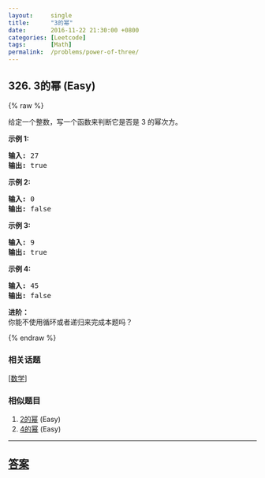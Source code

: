 ```yaml
---
layout:     single
title:      "3的幂"
date:       2016-11-22 21:30:00 +0800
categories: [Leetcode]
tags:       [Math]
permalink:  /problems/power-of-three/
---
```


## 326. 3的幂 (Easy)

{% raw %}

<p>给定一个整数，写一个函数来判断它是否是 3&nbsp;的幂次方。</p>

<p><strong>示例 1:</strong></p>

<pre><strong>输入:</strong> 27
<strong>输出:</strong> true
</pre>

<p><strong>示例 2:</strong></p>

<pre><strong>输入:</strong> 0
<strong>输出:</strong> false</pre>

<p><strong>示例 3:</strong></p>

<pre><strong>输入:</strong> 9
<strong>输出:</strong> true</pre>

<p><strong>示例 4:</strong></p>

<pre><strong>输入:</strong> 45
<strong>输出:</strong> false</pre>

<p><strong>进阶：</strong><br>
你能不使用循环或者递归来完成本题吗？</p>

{% endraw %}

### 相关话题
  [[数学](https://github.com/openset/leetcode/tree/master/tag/math/README.md)]

### 相似题目
  1. [2的幂](/problems/power-of-two) (Easy)
  1. [4的幂](/problems/power-of-four) (Easy)

---

## [答案](https://github.com/openset/leetcode/tree/master/problems/power-of-three)

